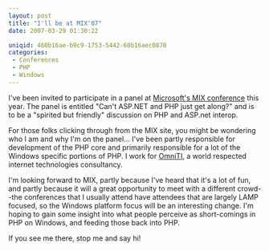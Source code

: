```yaml
---
layout: post
title: "I'll be at MIX'07"
date: 2007-03-29 01:30:22

uniqid: 460b16ae-b9c9-1753-5442-60b16aec0870
categories: 
 - Conferences
 - PHP
 - Windows
---
```

<p>I've been invited to participate in a panel at <a href="http://visitmix.com/">Microsoft's MIX conference</a> this year.  The panel is entitled &quot;Can't ASP.NET and PHP just get along?&quot; and is to be a &quot;spirited but friendly&quot; discussion on PHP and ASP.net interop.   </p>
<p>For those folks clicking through from the MIX site, you might be wondering who I am and why I'm on the panel... I've been partly responsible for development of the PHP core and primarily responsible for a lot of the Windows specific portions of PHP.  I work for <a href="http://omniti.com/home">OmniTI</a>, a world respected internet technologies consultancy.   </p>
<p>I'm looking forward to MIX, partly because I've heard that it's a lot of fun, and partly because it will a great opportunity to meet with a different crowd--the conferences that I usually attend have attendees that are largely LAMP focused, so the Windows platform focus will be an interesting change.  I'm hoping to gain some insight into what people perceive as short-comings in PHP on Windows, and feeding those back into PHP.   </p>
<p>If you see me there, stop me and say hi!  </p>
